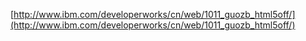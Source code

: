 [http://www.ibm.com/developerworks/cn/web/1011_guozb_html5off/](http://www.ibm.com/developerworks/cn/web/1011_guozb_html5off/)
